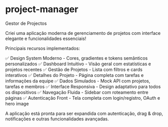 # project-manager
Gestor de Projectos

Criei uma aplicação moderna de gerenciamento de projetos com interface elegante e funcionalidades essenciais!

Principais recursos implementados:

✅ Design System Moderno - Cores, gradientes e tokens semânticos personalizados 
✅ Dashboard Intuitivo - Visão geral com estatísticas e projetos recentes
✅ Gestão de Projetos - Lista com filtros e cards interativos 
✅ Detalhes do Projeto - Página completa com tarefas e informações da equipe 
✅ Dados Simulados - Mock API com projetos, tarefas e membros 
✅ Interface Responsiva - Design adaptativo para todos os dispositivos 
✅ Navegação Fluida - Sidebar com roteamento entre páginas
✅ Autenticação Front - Tela completa com login/registro, OAuth e hero image 

A aplicação está pronta para ser expandida com autenticação, drag & drop, notificações e outras funcionalidades avançadas. 
